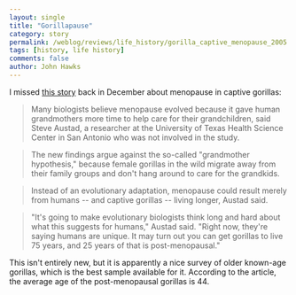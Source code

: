 ```yaml
---
layout: single 
title: "Gorillapause" 
category: story
permalink: /weblog/reviews/life_history/gorilla_captive_menopause_2005.html
tags: [history, life history] 
comments: false 
author: John Hawks 
---
```



<p>
I missed <a href="http://www.msnbc.msn.com/id/10560781">this story</a>  back in December about menopause in captive gorillas: 
</p>

<blockquote>Many biologists believe menopause evolved because it gave human grandmothers more time to help care for their grandchildren, said Steve Austad, a researcher at the University of Texas Health Science Center in San Antonio who was not involved in the study.</blockquote>

<blockquote>The new findings argue against the so-called "grandmother hypothesis," because female gorillas in the wild migrate away from their family groups and don't hang around to care for the grandkids.</blockquote>

<blockquote>Instead of an evolutionary adaptation, menopause could result merely from humans -- and captive gorillas -- living longer, Austad said.</blockquote>

<blockquote>"It's going to make evolutionary biologists think long and hard about what this suggests for humans," Austad said. "Right now, they're saying humans are unique. It may turn out you can get gorillas to live 75 years, and 25 years of that is post-menopausal."</blockquote>

<p>
This isn't entirely new, but it is apparently a nice survey of older known-age gorillas, which is the best sample available for it. According to the article, the average age of the post-menopausal gorillas is 44. 
</p>

